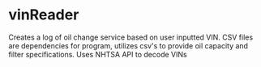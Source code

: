 # vinReader
Creates a log of oil change service based on user inputted VIN. CSV files are dependencies for program, utilizes csv's to provide oil capacity and filter specifications.
Uses NHTSA API to decode VINs
